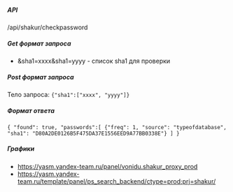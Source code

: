##### API
/api/shakur/checkpassword
##### Get формат запроса
* &sha1=xxxx&sha1=yyyy - список sha1 для проверки

##### Post формат запроса
Тело запроса: 
`{"sha1":["xxxx", "yyyy"]}`

##### Формат ответа
`{
    "found": true,
    "passwords":[
        {"freq": 1, "source": "typeofdatabase", "sha1": "D80A2DE0126B5F475DA37E1556EED9A77BB0338E"}
    ]
 }`
 
##### Графики 
* https://yasm.yandex-team.ru/panel/vonidu.shakur_proxy_prod
* https://yasm.yandex-team.ru/template/panel/ps_search_backend/ctype=prod;prj=shakur/

